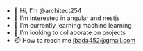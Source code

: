 - 👋 Hi, I’m @architect254
- 👀 I’m interested in angular and nestjs
- 🌱 I’m currently learning machine learning
- 💞️ I’m looking to collaborate on projects
- 📫 How to reach me jbada452@gmail.com

<!---
architect254/architect254 is a ✨ special ✨ repository because its `README.md` (this file) appears on your GitHub profile.
You can click the Preview link to take a look at your changes.
--->
